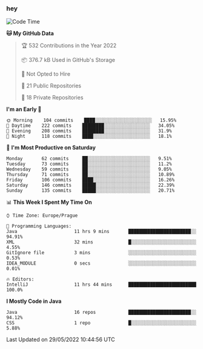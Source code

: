### hey

<!--START_SECTION:waka-->
![Code Time](http://img.shields.io/badge/Code%20Time-676%20hrs%2048%20mins-blue)

**🐱 My GitHub Data** 

> 🏆 532 Contributions in the Year 2022
 > 
> 📦 376.7 kB Used in GitHub's Storage 
 > 
> 🚫 Not Opted to Hire
 > 
> 📜 21 Public Repositories 
 > 
> 🔑 18 Private Repositories  
 > 
**I'm an Early 🐤** 

```text
🌞 Morning    104 commits    ████░░░░░░░░░░░░░░░░░░░░░   15.95% 
🌆 Daytime    222 commits    ████████░░░░░░░░░░░░░░░░░   34.05% 
🌃 Evening    208 commits    ████████░░░░░░░░░░░░░░░░░   31.9% 
🌙 Night      118 commits    ████░░░░░░░░░░░░░░░░░░░░░   18.1%

```
📅 **I'm Most Productive on Saturday** 

```text
Monday       62 commits     ██░░░░░░░░░░░░░░░░░░░░░░░   9.51% 
Tuesday      73 commits     ██░░░░░░░░░░░░░░░░░░░░░░░   11.2% 
Wednesday    59 commits     ██░░░░░░░░░░░░░░░░░░░░░░░   9.05% 
Thursday     71 commits     ██░░░░░░░░░░░░░░░░░░░░░░░   10.89% 
Friday       106 commits    ████░░░░░░░░░░░░░░░░░░░░░   16.26% 
Saturday     146 commits    █████░░░░░░░░░░░░░░░░░░░░   22.39% 
Sunday       135 commits    █████░░░░░░░░░░░░░░░░░░░░   20.71%

```


📊 **This Week I Spent My Time On** 

```text
⌚︎ Time Zone: Europe/Prague

💬 Programming Languages: 
Java                     11 hrs 9 mins       ███████████████████████░░   94.91% 
XML                      32 mins             █░░░░░░░░░░░░░░░░░░░░░░░░   4.55% 
GitIgnore file           3 mins              ░░░░░░░░░░░░░░░░░░░░░░░░░   0.53% 
IDEA_MODULE              0 secs              ░░░░░░░░░░░░░░░░░░░░░░░░░   0.01%

🔥 Editors: 
IntelliJ                 11 hrs 44 mins      █████████████████████████   100.0%

```

**I Mostly Code in Java** 

```text
Java                     16 repos            ███████████████████████░░   94.12% 
CSS                      1 repo              █░░░░░░░░░░░░░░░░░░░░░░░░   5.88%

```



 Last Updated on 29/05/2022 10:44:56 UTC
<!--END_SECTION:waka-->
